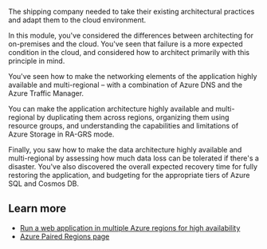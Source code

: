 The shipping company needed to take their existing architectural practices and adapt them to the cloud environment. 

In this module, you've considered the differences between architecting for on-premises and the cloud. You've seen that failure is a more expected condition in the cloud, and considered how to architect primarily with this principle in mind. 

You've seen how to make the networking elements of the application highly available and multi-regional – with a combination of Azure DNS and the Azure Traffic Manager.

You can make the application architecture highly available and multi-regional by duplicating them across regions, organizing them using resource groups, and understanding the capabilities and limitations of Azure Storage in RA-GRS mode.

Finally, you saw how to make the data architecture highly available and multi-regional by assessing how much data loss can be tolerated if there's a disaster. You've also discovered the overall expected recovery time for fully restoring the application, and budgeting for the appropriate tiers of Azure SQL and Cosmos DB.

## Learn more

- [Run a web application in multiple Azure regions for high availability](https://docs.microsoft.com/en-gb/azure/architecture/reference-architectures/app-service-web-app/multi-region)
- [Azure Paired Regions page](https://docs.microsoft.com/azure/best-practices-availability-paired-regions)